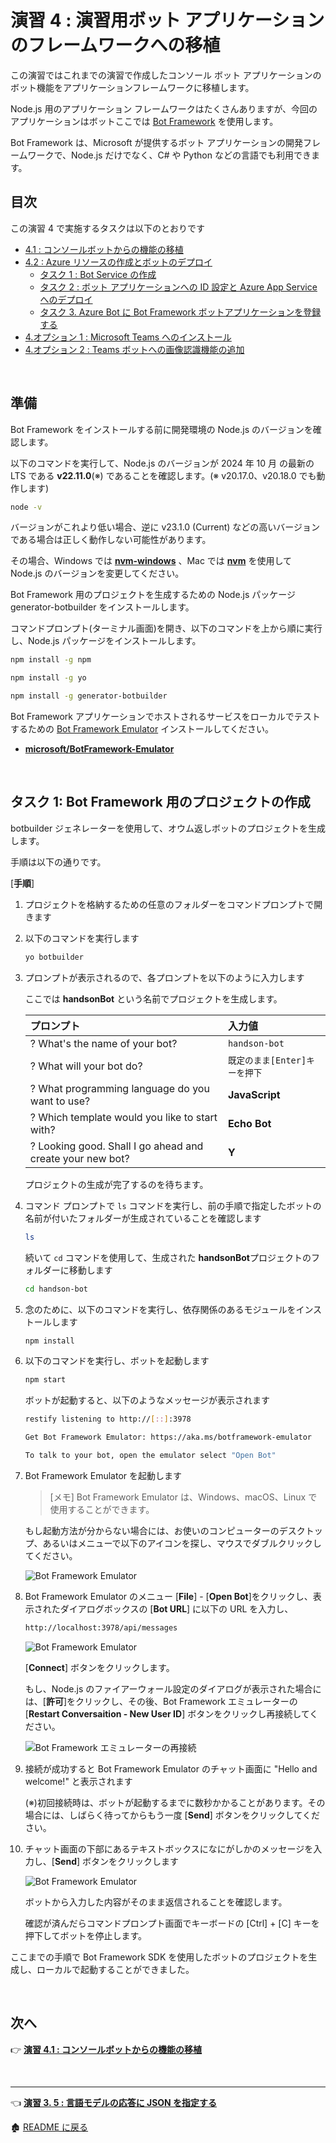 # 演習 4 : 演習用ボット アプリケーションのフレームワークへの移植

この演習ではこれまでの演習で作成したコンソール ボット アプリケーションのボット機能をアプリケーションフレームワークに移植します。

Node.js 用のアプリケーション フレームワークはたくさんありますが、今回のアプリケーションはボットここでは [Bot Framework](https://learn.microsoft.com/ja-jp/azure/bot-service/bot-service-overview?view=azure-bot-service-4.0) を使用します。

Bot Framework は、Microsoft が提供するボット アプリケーションの開発フレームワークで、Node.js だけでなく、C# や Python などの言語でも利用できます。

## 目次

この演習 4 で実施するタスクは以下のとおりです

- [4.1 : コンソールボットからの機能の移植](Ex04-1.md)
- [4.2 : Azure リソースの作成とボットのデプロイ](Ex04-2.md)
    - [タスク 1 : Bot Service の作成](Ex04-2.md#%E3%82%BF%E3%82%B9%E3%82%AF-1--bot-service-%E3%81%AE%E4%BD%9C%E6%88%90)
    - [タスク 2 : ボット アプリケーションへの ID 設定と Azure App Service へのデプロイ](Ex04-2.md#%E3%82%BF%E3%82%B9%E3%82%AF-2--%E3%83%9C%E3%83%83%E3%83%88-%E3%82%A2%E3%83%97%E3%83%AA%E3%82%B1%E3%83%BC%E3%82%B7%E3%83%A7%E3%83%B3%E3%81%B8%E3%81%AE-id-%E8%A8%AD%E5%AE%9A%E3%81%A8-azure-app-service-%E3%81%B8%E3%81%AE%E3%83%87%E3%83%97%E3%83%AD%E3%82%A4)
    - [タスク 3. Azure Bot に Bot Framework ボットアプリケーションを登録する](Ex04-2.md#%E3%82%BF%E3%82%B9%E3%82%AF-3-azure-bot-%E3%81%AB-bot-framework-%E3%83%9C%E3%83%83%E3%83%88%E3%82%A2%E3%83%97%E3%83%AA%E3%82%B1%E3%83%BC%E3%82%B7%E3%83%A7%E3%83%B3%E3%82%92%E7%99%BB%E9%8C%B2%E3%81%99%E3%82%8B)
- [4.オプション 1 : Microsoft Teams へのインストール](Ex04-op-1.md)
-  [4.オプション 2 : Teams ボットへの画像認識機能の追加](Ex04-op-2.md)

<br>

## 準備

Bot Framework をインストールする前に開発環境の Node.js のバージョンを確認します。

以下のコマンドを実行して、Node.js のバージョンが 2024 年 10 月 の最新の LTS である **v22.11.0**(※) であることを確認します。(※ v20.17.0、v20.18.0 でも動作します)

```bash
node -v
```

 バージョンがこれより低い場合、逆に v23.1.0 (Current) などの高いバージョンである場合は正しく動作しない可能性があります。

 その場合、Windows では [**nvm-windows**](https://github.com/coreybutler/nvm-windows) 、Mac では [**nvm**](https://github.com/nvm-sh/nvm) を使用して Node.js のバージョンを変更してください。

Bot Framework 用のプロジェクトを生成するための Node.js パッケージ generator-botbuilder をインストールします。

コマンドプロンプト(ターミナル画面)を開き、以下のコマンドを上から順に実行し、Node.js パッケージをインストールします。

```bash
npm install -g npm
```

```bash
npm install -g yo
```

```bash
npm install -g generator-botbuilder
```

Bot Framework アプリケーションでホストされるサービスをローカルでテストするための [Bot Framework Emulator](https://github.com/Microsoft/BotFramework-Emulator/releases/latest) インストールしてください。

* [**microsoft/BotFramework-Emulator**](https://github.com/Microsoft/BotFramework-Emulator/releases/tag/v4.14.1)

<br>

## タスク 1: Bot Framework 用のプロジェクトの作成

botbuilder ジェネレーターを使用して、オウム返しボットのプロジェクトを生成します。

手順は以下の通りです。

\[**手順**\]

1. プロジェクトを格納するための任意のフォルダーをコマンドプロンプトで開きます

2. 以下のコマンドを実行します

    ```bash
    yo botbuilder
    ```
3. プロンプトが表示されるので、各プロンプトを以下のように入力します

    ここでは **handsonBot** という名前でプロジェクトを生成します。

    |プロンプト|入力値|
    |:--|:--|
    |? What's the name of your bot?|`handson-bot`|
    |? What will your bot do?|`既定のまま[Enter]キーを押下`|
    |? What programming language do you want to use?|**JavaScript**|
    |? Which template would you like to start with?|**Echo Bot**|
    |? Looking good. Shall I go ahead and create your new bot?|**Y**|

    プロジェクトの生成が完了するのを待ちます。

4. コマンド プロンプトで `ls` コマンドを実行し、前の手順で指定したボットの名前が付いたフォルダーが生成されていることを確認します

    ```bash
    ls
    ```

    続いて `cd` コマンドを使用して、生成された **handsonBot**プロジェクトのフォルダーに移動します

    ```bash
    cd handson-bot
    ```

5. 念のために、以下のコマンドを実行し、依存関係のあるモジュールをインストールします

    ```bash
    npm install
    ```
6. 以下のコマンドを実行し、ボットを起動します

    ```bash 
    npm start
    ```
    ボットが起動すると、以下のようなメッセージが表示されます

    ```bash
    restify listening to http://[::]:3978

    Get Bot Framework Emulator: https://aka.ms/botframework-emulator

    To talk to your bot, open the emulator select "Open Bot"
    ```
7. Bot Framework Emulator を起動します

    > \[メモ\]
    > Bot Framework Emulator は、Windows、macOS、Linux で使用することができます。
    
    もし起動方法が分からない場合には、お使いのコンピューターのデスクトップ、あるいはメニューで以下のアイコンを探し、マウスでダブルクリックしてください。

    ![Bot Framework Emulator](images/23june_bot_emulator_icon.png)

8. Bot Framework Emulator のメニュー \[**File**\] - \[**Open Bot**\]をクリックし、表示されたダイアログボックスの \[**Bot URL**\] に以下の URL を入力し、

    ```bash
    http://localhost:3978/api/messages
    ```

    ![Bot Framework Emulator](images/23june_BotEmulator_commect.png)

    \[**Connect**\] ボタンをクリックします。

    もし、Node.js のファイアーウォール設定のダイアログが表示された場合には、\[**許可**\]をクリックし、その後、Bot Framework エミュレーターの \[**Restart Conversaition - New User ID**\] ボタンをクリックし再接続してください。

    ![Bot Framework エミュレーターの再接続](images/ReConnect_Bot_emu.png)

9. 接続が成功すると Bot Framework Emulator のチャット画面に "Hello and welcome!" と表示されます

    (※)初回接続時は、ボットが起動するまでに数秒かかることがあります。その場合には、しばらく待ってからもう一度 \[**Send**\] ボタンをクリックしてください。

10. チャット画面の下部にあるテキストボックスになにがしかのメッセージを入力し、\[**Send**\] ボタンをクリックします

    ![Bot Framework Emulator](images/23june_BotEmulator_Chat.png)

    ボットから入力した内容がそのまま返信されることを確認します。

    確認が済んだらコマンドプロンプト画面でキーボードの \[Ctrl\] + \[C\] キーを押下してボットを停止します。

ここまでの手順で Bot Framework SDK を使用したボットのプロジェクトを生成し、ローカルで起動することができました。

<br>

## 次へ

👉 [**演習 4.1 : コンソールボットからの機能の移植**](Ex04-1.md)

<br>

<hr>

👈 [**演習 3. 5 : 言語モデルの応答に JSON を指定する** ](Ex03-5.md)

🏚️ [README に戻る](README.md)


